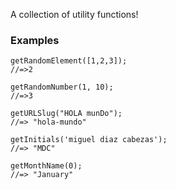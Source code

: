 A collection of utility functions!

### Examples

```
getRandomElement([1,2,3]);
//=>2
```

```
getRandomNumber(1, 10);
//=>3
```

```
getURLSlug("HOLA munDo");
//=> "hola-mundo"
```

```
getInitials('miguel diaz cabezas');
//=> "MDC"
```

```
getMonthName(0);
//=> "January"
```

